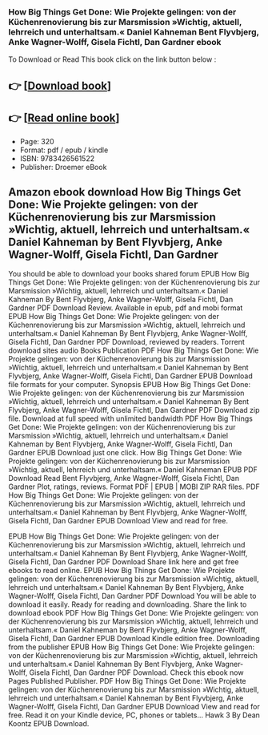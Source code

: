 ### How Big Things Get Done: Wie Projekte gelingen: von der Küchenrenovierung bis zur Marsmission »Wichtig, aktuell, lehrreich und unterhaltsam.« Daniel Kahneman Bent Flyvbjerg, Anke Wagner-Wolff, Gisela Fichtl, Dan Gardner ebook

To Download or Read This book click on the link button below :

## 👉  [**[Download book](http://filesbooks.info/download.php?group=book&from=github.com&id=721567&lnk=1079 "Download book")**]

## 👉  [**[Read online book](http://filesbooks.info/download.php?group=book&from=github.com&id=721567&lnk=1079 "Read online book")**]


* Page: 320
* Format: pdf / epub / kindle
* ISBN: 9783426561522
* Publisher: Droemer eBook



## Amazon ebook download How Big Things Get Done: Wie Projekte gelingen: von der Küchenrenovierung bis zur Marsmission »Wichtig, aktuell, lehrreich und unterhaltsam.« Daniel Kahneman by Bent Flyvbjerg, Anke Wagner-Wolff, Gisela Fichtl, Dan Gardner


You should be able to download your books shared forum EPUB How Big Things Get Done: Wie Projekte gelingen: von der Küchenrenovierung bis zur Marsmission »Wichtig, aktuell, lehrreich und unterhaltsam.« Daniel Kahneman By Bent Flyvbjerg, Anke Wagner-Wolff, Gisela Fichtl, Dan Gardner PDF Download Review. Available in epub, pdf and mobi format EPUB How Big Things Get Done: Wie Projekte gelingen: von der Küchenrenovierung bis zur Marsmission »Wichtig, aktuell, lehrreich und unterhaltsam.« Daniel Kahneman By Bent Flyvbjerg, Anke Wagner-Wolff, Gisela Fichtl, Dan Gardner PDF Download, reviewed by readers. Torrent download sites audio Books Publication PDF How Big Things Get Done: Wie Projekte gelingen: von der Küchenrenovierung bis zur Marsmission »Wichtig, aktuell, lehrreich und unterhaltsam.« Daniel Kahneman by Bent Flyvbjerg, Anke Wagner-Wolff, Gisela Fichtl, Dan Gardner EPUB Download file formats for your computer. Synopsis EPUB How Big Things Get Done: Wie Projekte gelingen: von der Küchenrenovierung bis zur Marsmission »Wichtig, aktuell, lehrreich und unterhaltsam.« Daniel Kahneman By Bent Flyvbjerg, Anke Wagner-Wolff, Gisela Fichtl, Dan Gardner PDF Download zip file. Download at full speed with unlimited bandwidth PDF How Big Things Get Done: Wie Projekte gelingen: von der Küchenrenovierung bis zur Marsmission »Wichtig, aktuell, lehrreich und unterhaltsam.« Daniel Kahneman by Bent Flyvbjerg, Anke Wagner-Wolff, Gisela Fichtl, Dan Gardner EPUB Download just one click. How Big Things Get Done: Wie Projekte gelingen: von der Küchenrenovierung bis zur Marsmission »Wichtig, aktuell, lehrreich und unterhaltsam.« Daniel Kahneman EPUB PDF Download Read Bent Flyvbjerg, Anke Wagner-Wolff, Gisela Fichtl, Dan Gardner Plot, ratings, reviews. Format PDF | EPUB | MOBI ZIP RAR files. PDF How Big Things Get Done: Wie Projekte gelingen: von der Küchenrenovierung bis zur Marsmission »Wichtig, aktuell, lehrreich und unterhaltsam.« Daniel Kahneman by Bent Flyvbjerg, Anke Wagner-Wolff, Gisela Fichtl, Dan Gardner EPUB Download View and read for free.

EPUB How Big Things Get Done: Wie Projekte gelingen: von der Küchenrenovierung bis zur Marsmission »Wichtig, aktuell, lehrreich und unterhaltsam.« Daniel Kahneman By Bent Flyvbjerg, Anke Wagner-Wolff, Gisela Fichtl, Dan Gardner PDF Download Share link here and get free ebooks to read online. EPUB How Big Things Get Done: Wie Projekte gelingen: von der Küchenrenovierung bis zur Marsmission »Wichtig, aktuell, lehrreich und unterhaltsam.« Daniel Kahneman By Bent Flyvbjerg, Anke Wagner-Wolff, Gisela Fichtl, Dan Gardner PDF Download You will be able to download it easily. Ready for reading and downloading. Share the link to download ebook PDF How Big Things Get Done: Wie Projekte gelingen: von der Küchenrenovierung bis zur Marsmission »Wichtig, aktuell, lehrreich und unterhaltsam.« Daniel Kahneman by Bent Flyvbjerg, Anke Wagner-Wolff, Gisela Fichtl, Dan Gardner EPUB Download Kindle edition free. Downloading from the publisher EPUB How Big Things Get Done: Wie Projekte gelingen: von der Küchenrenovierung bis zur Marsmission »Wichtig, aktuell, lehrreich und unterhaltsam.« Daniel Kahneman By Bent Flyvbjerg, Anke Wagner-Wolff, Gisela Fichtl, Dan Gardner PDF Download. Check this ebook now Pages Published Publisher. PDF How Big Things Get Done: Wie Projekte gelingen: von der Küchenrenovierung bis zur Marsmission »Wichtig, aktuell, lehrreich und unterhaltsam.« Daniel Kahneman by Bent Flyvbjerg, Anke Wagner-Wolff, Gisela Fichtl, Dan Gardner EPUB Download View and read for free. Read it on your Kindle device, PC, phones or tablets... Hawk 3 By Dean Koontz EPUB Download.





